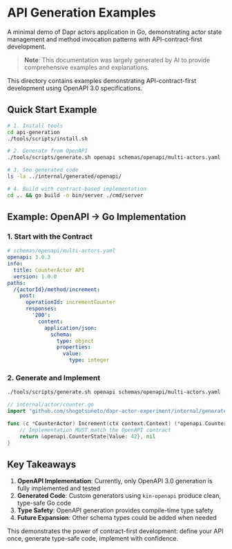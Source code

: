 # API Generation Examples

A minimal demo of Dapr actors application in Go, demonstrating actor state management and method invocation patterns with API-contract-first development.

> **Note**: This documentation was largely generated by AI to provide comprehensive examples and explanations.

This directory contains examples demonstrating API-contract-first development using OpenAPI 3.0 specifications.

## Quick Start Example

```bash
# 1. Install tools
cd api-generation
./tools/scripts/install.sh

# 2. Generate from OpenAPI
./tools/scripts/generate.sh openapi schemas/openapi/multi-actors.yaml

# 3. See generated code
ls -la ../internal/generated/openapi/

# 4. Build with contract-based implementation
cd .. && go build -o bin/server ./cmd/server
```

## Example: OpenAPI → Go Implementation

### 1. Start with the Contract

```yaml
# schemas/openapi/multi-actors.yaml
openapi: 3.0.3
info:
  title: CounterActor API
  version: 1.0.0
paths:
  /{actorId}/method/increment:
    post:
      operationId: incrementCounter
      responses:
        '200':
          content:
            application/json:
              schema:
                type: object
                properties:
                  value:
                    type: integer
```

### 2. Generate and Implement

```bash
./tools/scripts/generate.sh openapi schemas/openapi/multi-actors.yaml
```

```go
// internal/actor/counter.go
import "github.com/shogotsuneto/dapr-actor-experiment/internal/generated/openapi"

func (c *CounterActor) Increment(ctx context.Context) (*openapi.CounterState, error) {
    // Implementation MUST match the OpenAPI contract
    return &openapi.CounterState{Value: 42}, nil
}
```

## Key Takeaways

1. **OpenAPI Implementation**: Currently, only OpenAPI 3.0 generation is fully implemented and tested
2. **Generated Code**: Custom generators using `kin-openapi` produce clean, type-safe Go code
3. **Type Safety**: OpenAPI generation provides compile-time type safety
4. **Future Expansion**: Other schema types could be added when needed

This demonstrates the power of contract-first development: define your API once, generate type-safe code, implement with confidence.